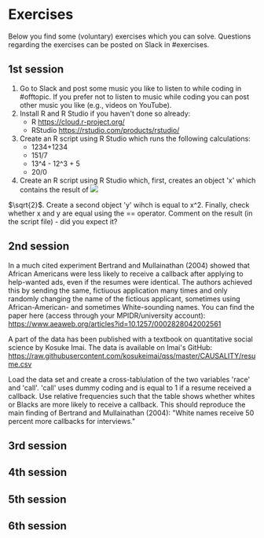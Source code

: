 # Exercises

Below you find some (voluntary) exercises which you can solve. Questions regarding the exercises can be posted on Slack in #exercises.

## 1st session

1. Go to Slack and post some music you like to listen to while coding in #offtopic. If you prefer not to listen to music while coding you can post other music you like (e.g., videos on YouTube).
2. Install R and R Studio if you haven't done so already:
    * R https://cloud.r-project.org/
    * RStudio https://rstudio.com/products/rstudio/ 
3. Create an R script using R Studio which runs the following calculations:
    * 1234+1234
    * 151/7
    * 13^4 - 12^3 + 5
    * 20/0
4. Create an R script using R Studio which, first, creates an object 'x' which contains the result of <img src="https://render.githubusercontent.com/render/math?math=\sqrt{2}">

$\sqrt{2}$. Create a second object 'y' wihch is equal to x^2. Finally, check whether x and y are equal using the == operator. Comment on the result (in the script file) - did you expect it?

## 2nd session

In a much cited experiment Bertrand and Mullainathan (2004) showed that African Americans were less likely to receive a callback after applying to help-wanted ads, even if the resumes were identical. The authors achieved this by sending the same, fictiuous application many times and only randomly changing the name of the fictious applicant, sometimes using African-American- and sometimes White-sounding names. You can find the paper here (access through your MPIDR/university account): https://www.aeaweb.org/articles?id=10.1257/0002828042002561

A part of the data has been published with a textbook on quantitative social science by Kosuke Imai. The data is available on Imai's GitHub: https://raw.githubusercontent.com/kosukeimai/qss/master/CAUSALITY/resume.csv
  
Load the data set and create a cross-tablulation of the two variables 'race' and 'call'. 'call' uses dummy coding and is equal to 1 if a resume received a callback. Use relative frequencies such that the table shows whether whites or Blacks are more likely to receive a callback. This should reproduce the main finding of Bertrand and Mullainathan (2004): "White names receive 50 percent more callbacks for interviews."

## 3rd session

## 4th session

## 5th session

## 6th session
  
